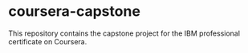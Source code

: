 # coursera-capstone
This repository contains the capstone project for the IBM professional certificate on Coursera.
